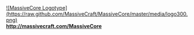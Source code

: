 <a href="http://massivecraft.com/MassiveCore">
![MassiveCore Logotype](https://raw.github.com/MassiveCraft/MassiveCore/master/media/logo300.png)<br>
<b>http://massivecraft.com/MassiveCore</b></a>
